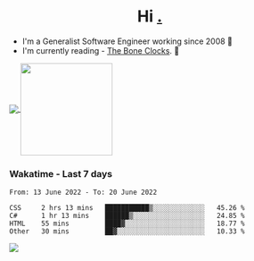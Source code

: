 <h1 align="center">Hi <a href="https://www.hackerrank.com/erasmosaraujo">.</a></h1>
 
- I'm a Generalist Software Engineer working  since 2008 🚀
- I'm currently reading - <a href="https://www.amazon.ca/Bone-Clocks-David-Mitchell/dp/0340921625">The Bone Clocks</a>. 📘
  
<p align="left">
  <a href="https://github.com/anuraghazra/github-readme-stats">
    <img
      align="center"
      src="https://github-readme-stats.vercel.app/api/top-langs/?username=erasmosoares&theme=radical&layout=compact"
    />
  </a>
  <a href="https://github.com/anuraghazra/github-readme-stats">
    <img
      align="center"
      height="165"
      src="https://github-readme-stats.vercel.app/api?username=erasmosoares&theme=radical&count_private=true&show_icons=true&custom_title=Github%20Status&hide=issues"
    />
  </a>
</p>

 ### Wakatime - Last 7 days

<!--START_SECTION:waka-->

```text
From: 13 June 2022 - To: 20 June 2022

CSS     2 hrs 13 mins   ███████████▒░░░░░░░░░░░░░   45.26 %
C#      1 hr 13 mins    ██████▒░░░░░░░░░░░░░░░░░░   24.85 %
HTML    55 mins         ████▓░░░░░░░░░░░░░░░░░░░░   18.77 %
Other   30 mins         ██▓░░░░░░░░░░░░░░░░░░░░░░   10.33 %
```

<!--END_SECTION:waka-->

![](https://komarev.com/ghpvc/?username=erasmosoares&color=brightgreen)

